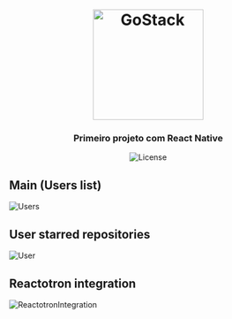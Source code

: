 <h1 align="center">
    <img alt="GoStack" src="https://rocketseat-cdn.s3-sa-east-1.amazonaws.com/bootcamp-header.png" width="200px" />
</h1>

<h3 align="center">
  Primeiro projeto com React Native
</h3>
<p align="center">
  <img alt="License" src="https://img.shields.io/badge/license-MIT-%2304D361">
</p>

## Main (Users list)
![Users](https://user-images.githubusercontent.com/5404361/72226981-1f8d7a00-3576-11ea-95c8-aa9998d1a483.png)

## User starred repositories
![User](https://user-images.githubusercontent.com/5404361/72227010-7430f500-3576-11ea-99a8-7165638b1da2.png)

## Reactotron integration
![ReactotronIntegration](https://user-images.githubusercontent.com/5404361/72227049-cffb7e00-3576-11ea-8c60-dd8bc5e16358.png)
